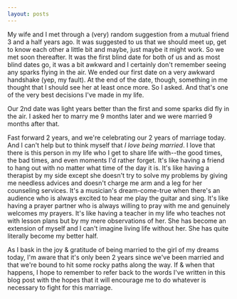 ```yaml
---
layout: posts
---
```


My wife and I met through a (very) random suggestion from a mutual friend 3 and a half years ago.  It was suggested to us that we should meet up, get to know each other a little bit and maybe, just maybe it might work.  So we met soon thereafter.  It was the first blind date for both of us and as most blind dates go, it was a bit awkward and I certainly don't remember seeing any sparks flying in the air.  We ended our first date on a very awkward handshake (yep, my fault).  At the end of the date, though, something in me thought that I should see her at least once more.  So I asked.  And that's one of the very best decisions I've made in my life.

Our 2nd date was light years better than the first and some sparks did fly in the air.  I asked her to marry me 9 months later and we were married 9 months after that.

Fast forward 2 years, and we're celebrating our 2 years of marriage today.  And I can't help but to think myself that *I love being married*.  I love that there is this person in my life who I get to share life with--the good times, the bad times, and even moments I'd rather forget.  It's like having a friend to hang out with no matter what time of the day it is.  It's like having a therapist by my side except she doesn't try to solve my problems by giving me needless advices and doesn't charge me arm and a leg for her counseling services.  It's a musician's dream-come-true when there's an audience who is always excited to hear me play the guitar and sing.  It's like having a prayer partner who is always willing to pray with me and genuinely welcomes my prayers.  It's like having a teacher in my life who teaches not with lesson plans but by my mere observations of her.  She has become an extension of myself and I can't imagine living life without her.  She has quite literally become my better half.

As I bask in the joy & gratitude of being married to the girl of my dreams today, I'm aware that it's only been 2 years since we've been married and that we're bound to hit some rocky paths along the way.  If & when that happens, I hope to remember to refer back to the words I've written in this blog post with the hopes that it will encourage me to do whatever is necessary to fight for this marriage.
